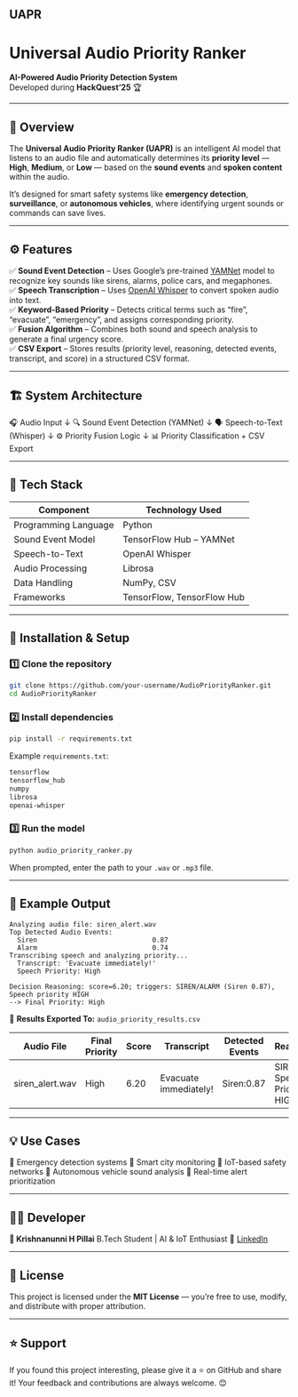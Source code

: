 ## UAPR
# Universal Audio Priority Ranker

**AI-Powered Audio Priority Detection System**  
Developed during **HackQuest’25** 🏆  

---

## 🧠 Overview
The **Universal Audio Priority Ranker (UAPR)** is an intelligent AI model that listens to an audio file and automatically determines its **priority level** — **High**, **Medium**, or **Low** — based on the **sound events** and **spoken content** within the audio.  

It’s designed for smart safety systems like **emergency detection**, **surveillance**, or **autonomous vehicles**, where identifying urgent sounds or commands can save lives.

---

## ⚙️ Features

✅ **Sound Event Detection** – Uses Google’s pre-trained [YAMNet](https://tfhub.dev/google/yamnet/1) model to recognize key sounds like sirens, alarms, police cars, and megaphones.  
✅ **Speech Transcription** – Uses [OpenAI Whisper](https://github.com/openai/whisper) to convert spoken audio into text.  
✅ **Keyword-Based Priority** – Detects critical terms such as “fire”, “evacuate”, “emergency”, and assigns corresponding priority.  
✅ **Fusion Algorithm** – Combines both sound and speech analysis to generate a final urgency score.  
✅ **CSV Export** – Stores results (priority level, reasoning, detected events, transcript, and score) in a structured CSV format.

---

## 🏗️ System Architecture

🎧 Audio Input
↓
🔍 Sound Event Detection (YAMNet)
↓
🗣️ Speech-to-Text (Whisper)
↓
⚙️ Priority Fusion Logic
↓
📊 Priority Classification + CSV Export



---

## 🧩 Tech Stack

| Component | Technology Used |
|------------|----------------|
| Programming Language | Python |
| Sound Event Model | TensorFlow Hub – YAMNet |
| Speech-to-Text | OpenAI Whisper |
| Audio Processing | Librosa |
| Data Handling | NumPy, CSV |
| Frameworks | TensorFlow, TensorFlow Hub |

---

## 🚀 Installation & Setup

### 1️⃣ Clone the repository
```bash
git clone https://github.com/your-username/AudioPriorityRanker.git
cd AudioPriorityRanker
````

### 2️⃣ Install dependencies

```bash
pip install -r requirements.txt
```

Example `requirements.txt`:

```txt
tensorflow
tensorflow_hub
numpy
librosa
openai-whisper
```

### 3️⃣ Run the model

```bash
python audio_priority_ranker.py
```

When prompted, enter the path to your `.wav` or `.mp3` file.

---

## 🧮 Example Output

```
Analyzing audio file: siren_alert.wav
Top Detected Audio Events:
  Siren                             0.87
  Alarm                             0.74
Transcribing speech and analyzing priority...
  Transcript: 'Evacuate immediately!'
  Speech Priority: High

Decision Reasoning: score=6.20; triggers: SIREN/ALARM (Siren 0.87), Speech priority HIGH
--> Final Priority: High
```

📁 **Results Exported To:** `audio_priority_results.csv`

| Audio File      | Final Priority | Score | Transcript            | Detected Events | Reasoning                    |
| --------------- | -------------- | ----- | --------------------- | --------------- | ---------------------------- |
| siren_alert.wav | High           | 6.20  | Evacuate immediately! | Siren:0.87      | SIREN + Speech Priority HIGH |

---

## 💡 Use Cases

🔸 Emergency detection systems
🔸 Smart city monitoring
🔸 IoT-based safety networks
🔸 Autonomous vehicle sound analysis
🔸 Real-time alert prioritization

---

## 🧑‍💻 Developer

**👤 Krishnanunni H Pillai**
B.Tech Student | AI & IoT Enthusiast
🔗 [LinkedIn](www.linkedin.com/in/krishnanunni-h-pillai-b87448327)

---

## 📜 License

This project is licensed under the **MIT License** — you’re free to use, modify, and distribute with proper attribution.

---

## ⭐ Support

If you found this project interesting, please give it a ⭐ on GitHub and share it!
Your feedback and contributions are always welcome. 😊


